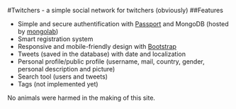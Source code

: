 #Twitchers - a simple social network for twitchers (obviously)
##Features
* Simple and secure authentification with [Passport](http://passportjs.org/) and MongoDB (hosted by [mongolab](https://mongolab.com/))
* Smart registration system
* Responsive and mobile-friendly design with [Bootstrap](https://mongolab.com/)
* Tweets (saved in the database) with date and localization
* Personal profile/public profile (username, mail, country, gender, personal description and picture)
* Search tool (users and tweets)
* Tags (not implemented yet)

No animals were harmed in the making of this site.
